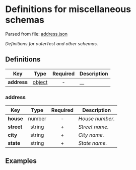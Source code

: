 # __Definitions for miscellaneous schemas__
Parsed from file: [address.json](https://github.com/McCastles/JMC/blob/master/examples/outer/definitions/address.json)

_Definitions for outerTest and other schemas._
## __Definitions__

|Key|Type|Required|Description|
|-|:-:|:-:|-|
|__address__|[object](#address)|-|__|
### __address__

|Key|Type|Required|Description|
|-|:-:|:-:|-|
|__house__|number|-|_House number._|
|__street__|string|+|_Street name._|
|__city__|string|+|_City name._|
|__state__|string|+|_State name._|
## __Examples__
```
```